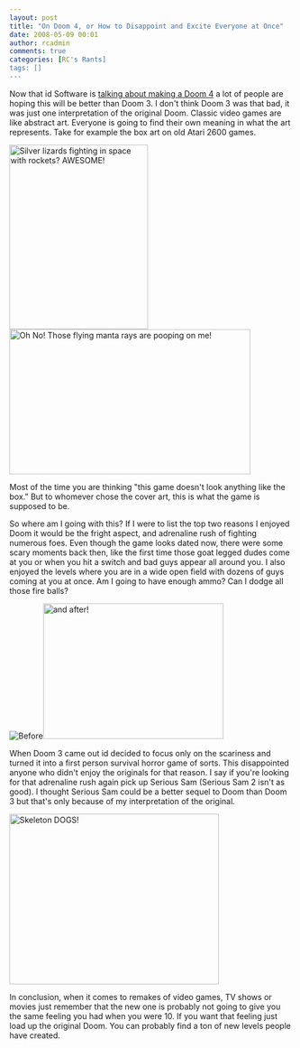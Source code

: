 ```yaml
---
layout: post
title: "On Doom 4, or How to Disappoint and Excite Everyone at Once"
date: 2008-05-09 00:01
author: rcadmin
comments: true
categories: [RC's Rants]
tags: []
---
```

Now that id Software is <a href="http://www.idsoftware.com/">talking about making a Doom 4</a> a lot of people are hoping this will be better than Doom 3. I don't think Doom 3 was that bad, it was just one interpretation of the original Doom. Classic video games are like abstract art. Everyone is going to find their own meaning in what the art represents. Take for example the box art on old Atari 2600 games.

<img src="http://dl.bitsmack.com/uploads/2008/05/b_demonattack_front.jpg" title="Silver lizards fighting in space with rockets? AWESOME!" height="327" width="246" /><img src="http://dl.bitsmack.com/uploads/2008/05/s_demonattack_2.png" title="Oh No! Those flying manta rays are pooping on me!" height="257" width="428" />

Most of the time you are thinking "this game doesn't look anything like the box." But to whomever chose the cover art, this is what the game is supposed to be.

So where am I going with this? If I were to list the top two reasons I enjoyed Doom it would be the fright aspect, and adrenaline rush of fighting numerous foes. Even though the game looks dated now, there were some scary moments back then, like the first time those goat legged dudes come at you or when you hit a switch and bad guys appear all around you. I also enjoyed the levels where you are in a wide open field with dozens of guys coming at you at once. Am I going to have enough ammo? Can I dodge all those fire balls?

<img src="http://dl.bitsmack.com/uploads/2008/05/showoff3.jpg" title="Before" /><img src="http://dl.bitsmack.com/uploads/2008/05/sml_inside_imp1.jpg" title="and after!" height="240" width="320" />

When Doom 3 came out id decided to focus only on the scariness and turned it into a first person survival horror game of sorts. This disappointed anyone who didn't enjoy the originals for that reason. I say if you're looking for that adrenaline rush again pick up Serious Sam (Serious Sam 2 isn't as good). I thought Serious Sam could be a better sequel to Doom than Doom 3 but that's only because of my interpretation of the original.

<img src="http://dl.bitsmack.com/uploads/2008/05/seriousfight.jpg" title="Skeleton DOGS!" height="302" width="372" />

In conclusion, when it comes to remakes of video games, TV shows or movies just remember that the new one is probably not going to give you the same feeling you had when you were 10. If you want that feeling just load up the original Doom. You can probably find a ton of new levels people have created.
